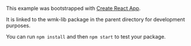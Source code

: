 This example was bootstrapped with [Create React App](https://github.com/facebook/create-react-app).

It is linked to the wmk-lib package in the parent directory for development purposes.

You can run `npm install` and then `npm start` to test your package.

